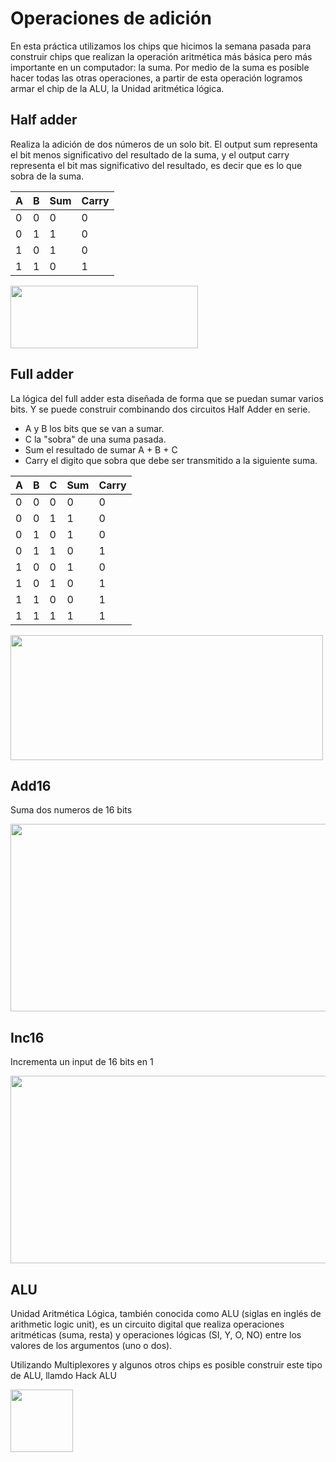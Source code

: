 # Operaciones de adición

En esta práctica utilizamos los chips que hicimos la semana pasada para construir chips que realizan la operación aritmética más básica pero más importante en un computador: la suma. Por medio de la suma es posible hacer todas las otras operaciones, a partir de esta operación logramos armar el chip de la ALU, la Unidad aritmética lógica. 

## Half adder

Realiza la adición de dos números de un solo bit. El output sum representa el bit menos significativo del resultado de la suma, y el output carry representa el bit mas significativo del resultado, es decir que es lo que sobra de la suma. 

| A | B | Sum | Carry |
|---|---|-----|-------|
| 0 | 0 |  0  |   0   |
| 0 | 1 |  1  |   0   |
| 1 | 0 |  1  |   0   |
| 1 | 1 |  0  |   1   |


<img src="https://www.engineersgarage.com/wp-content/uploads/2020/09/half-adder-ckt.png" width="300px" height="100px">

## Full adder

La lógica del full adder esta diseñada de forma que se puedan sumar varios bits. Y se puede construir combinando dos circuitos Half Adder en serie.

* A y B los bits que se van a sumar.
* C la "sobra" de una suma pasada.
* Sum el resultado de sumar A + B + C 
* Carry el digito que sobra que debe ser transmitido a la siguiente suma.

| A | B | C | Sum | Carry |
|---|---|-----|-----|------|
| 0 | 0 |  0  |  0  |  0   |
| 0 | 0 |  1  |  1  |  0   |
| 0 | 1 |  0  |  1  |  0   |
| 0 | 1 |  1  |  0  |  1   |
| 1 | 0 |  0  |  1  |  0   |
| 1 | 0 |  1  |  0  |  1   |
| 1 | 1 |  0  |  0  |  1   |
| 1 | 1 |  1  |  1  |  1   |


<img src="https://www.build-electronic-circuits.com/wp-content/uploads/2022/10/fullAdder2-1024x520.png" width="500px" height="200px">

## Add16 
Suma dos numeros de 16 bits

<img src="https://www.electronicshub.org/wp-content/uploads/2015/06/4-bit-adder.jpg" width="700px" height="300px">

## Inc16
Incrementa un input de 16 bits en 1

<img src="https://media.geeksforgeeks.org/wp-content/uploads/20210429115210/updatedIncre.jpeg" width="700px" height="300px">


## ALU
Unidad Aritmética Lógica, también conocida como ALU (siglas en inglés de arithmetic logic unit), es un circuito digital que realiza operaciones aritméticas (suma, resta) y operaciones lógicas (SI, Y, O, NO) entre los valores de los argumentos (uno o dos).

Utilizando Multiplexores y algunos otros chips es posible construir este tipo de ALU, llamdo Hack ALU

<img src="https://file.notion.so/f/f/e728feb1-a068-480f-9b20-5ec9ccfa0e1c/9b29db8c-1665-4a11-8461-8c22ccddfd06/imagen.jpeg?id=84fa969a-ca95-4dd2-b835-beb1a892c549&table=block&spaceId=e728feb1-a068-480f-9b20-5ec9ccfa0e1c&expirationTimestamp=1695427200000&signature=p_iCzFq21ETjvb4Bxh-Ua8T4A7kPNIAuiMw9gLXaFrY&downloadName=imagen.jpeg" width="100px" height="100px">




